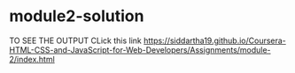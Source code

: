 # module2-solution

TO SEE THE OUTPUT  CLick this link https://siddartha19.github.io/Coursera-HTML-CSS-and-JavaScript-for-Web-Developers/Assignments/module-2/index.html
